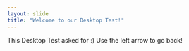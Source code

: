 ```yaml
---
layout: slide
title: "Welcome to our Desktop Test!"
---
```

This Desktop Test asked for :)
Use the left arrow to go back!

